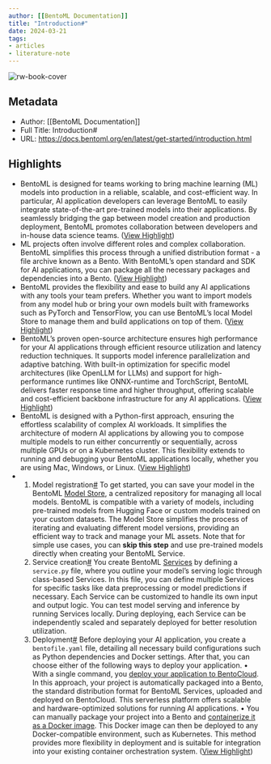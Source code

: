 ```yaml
---
author: [[BentoML Documentation]]
title: "Introduction#"
date: 2024-03-21
tags: 
- articles
- literature-note
---
```

![rw-book-cover](https://docs.bentoml.com/en/latest/_static/img/bentoml-banner.jpg)

## Metadata
- Author: [[BentoML Documentation]]
- Full Title: Introduction#
- URL: https://docs.bentoml.org/en/latest/get-started/introduction.html

## Highlights
- BentoML is designed for teams working to bring machine learning (ML) models into production in a reliable, scalable, and cost-efficient way. In particular, AI application developers can leverage BentoML to easily integrate state-of-the-art pre-trained models into their applications. By seamlessly bridging the gap between model creation and production deployment, BentoML promotes collaboration between developers and in-house data science teams. ([View Highlight](https://read.readwise.io/read/01hsgat9jah5c01jg0wsc5arjw))
- ML projects often involve different roles and complex collaboration. BentoML simplifies this process through a unified distribution format - a file archive known as a Bento. With BentoML’s open standard and SDK for AI applications, you can package all the necessary packages and dependencies into a Bento. ([View Highlight](https://read.readwise.io/read/01hsgatw0q9fm988m7zzqhqqc2))
- BentoML provides the flexibility and ease to build any AI applications with any tools your team prefers. Whether you want to import models from any model hub or bring your own models built with frameworks such as PyTorch and TensorFlow, you can use BentoML’s local Model Store to manage them and build applications on top of them. ([View Highlight](https://read.readwise.io/read/01hsgav4jap6z7vywdhrdqf8ds))
- BentoML’s proven open-source architecture ensures high performance for your AI applications through efficient resource utilization and latency reduction techniques. It supports model inference parallelization and adaptive batching. With built-in optimization for specific model architectures (like OpenLLM for LLMs) and support for high-performance runtimes like ONNX-runtime and TorchScript, BentoML delivers faster response time and higher throughput, offering scalable and cost-efficient backbone infrastructure for any AI applications. ([View Highlight](https://read.readwise.io/read/01hsgavf1qpg4650j4qhzx2p4z))
- BentoML is designed with a Python-first approach, ensuring the effortless scalability of complex AI workloads. It simplifies the architecture of modern AI applications by allowing you to compose multiple models to run either concurrently or sequentially, across multiple GPUs or on a Kubernetes cluster. This flexibility extends to running and debugging your BentoML applications locally, whether you are using Mac, Windows, or Linux. ([View Highlight](https://read.readwise.io/read/01hsgavq5444fhw30c1qk1d2s2))
- 1. Model registration[#](https://docs.bentoml.org/en/latest/get-started/introduction.html#model-registration)
  To get started, you can save your model in the BentoML [Model Store](https://docs.bentoml.org/en/latest/get-started/introduction.html/../guides/model-store.html), a centralized repository for managing all local models. BentoML is compatible with a variety of models, including pre-trained models from Hugging Face or custom models trained on your custom datasets. The Model Store simplifies the process of iterating and evaluating different model versions, providing an efficient way to track and manage your ML assets.
  Note that for simple use cases, you can **skip this step** and use pre-trained models directly when creating your BentoML Service.
  2. Service creation[#](https://docs.bentoml.org/en/latest/get-started/introduction.html#service-creation)
  You create BentoML [Services](https://docs.bentoml.org/en/latest/get-started/introduction.html/../guides/services.html) by defining a `service.py` file, where you outline your model’s serving logic through class-based Services. In this file, you can define multiple Services for specific tasks like data preprocessing or model predictions if necessary. Each Service can be customized to handle its own input and output logic. You can test model serving and inference by running Services locally. During deploying, each Service can be independently scaled and separately deployed for better resolution utilization.
  3. Deployment[#](https://docs.bentoml.org/en/latest/get-started/introduction.html#deployment)
  Before deploying your AI application, you create a `bentofile.yaml` file, detailing all necessary build configurations such as Python dependencies and Docker settings. After that, you can choose either of the following ways to deploy your application.
  • With a single command, you [deploy your application to BentoCloud](https://docs.bentoml.org/en/latest/get-started/introduction.html/../guides/deployment.html). In this approach, your project is automatically packaged into a Bento, the standard distribution format for BentoML Services, uploaded and deployed on BentoCloud. This serverless platform offers scalable and hardware-optimized solutions for running AI applications.
  • You can manually package your project into a Bento and [containerize it as a Docker image](https://docs.bentoml.org/en/latest/get-started/introduction.html/../guides/containerization.html). This Docker image can then be deployed to any Docker-compatible environment, such as Kubernetes. This method provides more flexibility in deployment and is suitable for integration into your existing container orchestration system. ([View Highlight](https://read.readwise.io/read/01hsgawvvjvcwvz6xpy1t52hat))
